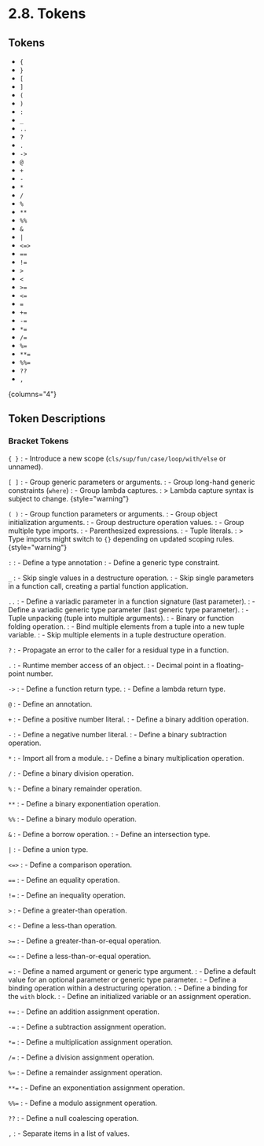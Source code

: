 # 2.8. Tokens

<primary-label ref="header-label"/>

<secondary-label ref="doc-wip"/>

<secondary-label ref="doc-subj-update"/>


## Tokens

- `{`
- `}`
- `[`
- `]`
- `(`
- `)`
- `:`
- `_`
- `..`
- `?`
- `.`
- `->`
- `@`
- `+`
- `-`
- `*`
- `/`
- `%`
- `**`
- `%%`
- `&`
- `|`
- `<=>`
- `==`
- `!=`
- `>`
- `<`
- `>=`
- `<=`
- `=`
- `+=`
- `-=`
- `*=`
- `/=`
- `%=`
- `**=`
- `%%=`
- `??`
- `,`

{columns="4"}

## Token Descriptions

### Bracket Tokens

`{ }`
: - Introduce a new scope (`cls/sup/fun/case/loop/with/else` or unnamed).

`[ ]`
: - Group generic parameters or arguments.
: - Group long-hand generic constraints (`where`)
: - Group lambda captures.
: > Lambda capture syntax is subject to change. {style="warning"}

`( )`
: - Group function parameters or arguments.
: - Group object initialization arguments.
: - Group destructure operation values.
: - Group multiple type imports.
: - Parenthesized expressions.
: - Tuple literals.
: > Type imports might switch to `{}` depending on updated scoping rules. {style="warning"}

`:`
: - Define a type annotation
: - Define a generic type constraint.

`_`
: - Skip single values in a destructure operation.
: - Skip single parameters in a function call, creating a partial function application.

`..`
: - Define a variadic parameter in a function signature (last parameter).
: - Define a variadic generic type parameter (last generic type parameter).
: - Tuple unpacking (tuple into multiple arguments).
: - Binary or function folding operation.
: - Bind multiple elements from a tuple into a new tuple variable.
: - Skip multiple elements in a tuple destructure operation.

`?`
: - Propagate an error to the caller for a residual type in a function.

`.`
: - Runtime member access of an object.
: - Decimal point in a floating-point number.

`->`
: - Define a function return type.
: - Define a lambda return type.

`@`
: - Define an annotation.

`+`
: - Define a positive number literal.
: - Define a binary addition operation.

`-`
: - Define a negative number literal.
: - Define a binary subtraction operation.

`*`
: - Import all from a module.
: - Define a binary multiplication operation.

`/`
: - Define a binary division operation.

`%`
: - Define a binary remainder operation.

`**`
: - Define a binary exponentiation operation.

`%%`
: - Define a binary modulo operation.

`&`
: - Define a borrow operation.
: - Define an intersection type.

`|`
: - Define a union type.

`<=>`
: - Define a comparison operation.

`==`
: - Define an equality operation.

`!=`
: - Define an inequality operation.

`>`
: - Define a greater-than operation.

`<`
: - Define a less-than operation.

`>=`
: - Define a greater-than-or-equal operation.

`<=`
: - Define a less-than-or-equal operation.

`=`
: - Define a named argument or generic type argument.
: - Define a default value for an optional parameter or generic type parameter.
: - Define a binding operation within a destructuring operation.
: - Define a binding for the `with` block.
: - Define an initialized variable or an assignment operation.

`+=`
: - Define an addition assignment operation.

`-=`
: - Define a subtraction assignment operation.

`*=`
: - Define a multiplication assignment operation.

`/=`
: - Define a division assignment operation.

`%=`
: - Define a remainder assignment operation.

`**=`
: - Define an exponentiation assignment operation.

`%%=`
: - Define a modulo assignment operation.

`??`
: - Define a null coalescing operation.

`,`
: - Separate items in a list of values.

